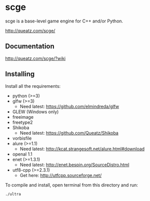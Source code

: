 scge
====

scge is a base-level game engine for C++ and/or Python.

<http://queatz.com/scge/>

Documentation
-------------

<http://queatz.com/scge/?wiki>

Installing
----------

Install all the requirements:

* python (>=3)
* glfw (>=3)
	* Need latest: https://github.com/elmindreda/glfw
* GLEW (Windows only)
* freeimage
* freetype2
* Shikoba
	* Need latest: https://github.com/Queatz/Shikoba
* vorbisfile
* alure (>=1.1)
	* Need latest: http://kcat.strangesoft.net/alure.html#download
* openal 1.1
* enet (>=1.3.1)
	* Need latest: http://enet.bespin.org/SourceDistro.html
* utf8-cpp (>=2.3.1)
	* Get here: http://utfcpp.sourceforge.net/

To compile and install, open terminal from this directory and run:

```bash
./ultra
```
